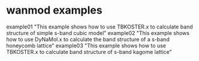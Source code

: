 # wanmod examples
example01
 "This example shows how to use TBKOSTER.x to calculate band structure of simple s-band cubic model"
example02
 "This example shows how to use DyNaMol.x to calculate the band structure of a s-band honeycomb lattice"
example03
 "This example shows how to use TBKOSTER.x to calculate band structure of s-band kagome lattice"
